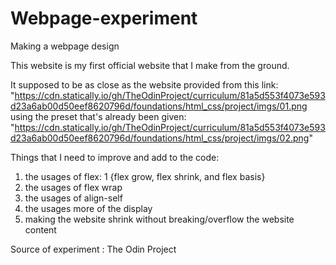 # Webpage-experiment
Making a webpage design

This website is my first official website that I make from the ground.

It supposed to be as close as the website provided from this link:
"https://cdn.statically.io/gh/TheOdinProject/curriculum/81a5d553f4073e593d23a6ab00d50eef8620796d/foundations/html_css/project/imgs/01.png
using the preset that's already been given:
"https://cdn.statically.io/gh/TheOdinProject/curriculum/81a5d553f4073e593d23a6ab00d50eef8620796d/foundations/html_css/project/imgs/02.png"

Things that I need to improve and add to the code: 
1. the usages of flex: 1 {flex grow, flex shrink, and flex basis}
2. the usages of flex wrap
3. the usages of align-self
4. the usages more of the display
5. making the website shrink without breaking/overflow the website content

Source of experiment : The Odin Project